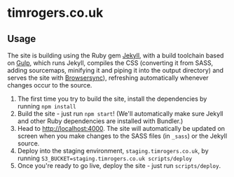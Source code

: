 # timrogers.co.uk

## Usage

The site is building using the Ruby gem [Jekyll](https://jekyllrb.com), with a build toolchain based on [Gulp](http://gulpjs.com/), which runs Jekyll, compiles the CSS (converting it from SASS, adding sourcemaps, minifying it and piping it into the output directory) and serves the site with [Browsersync](https://browsersync.io/)), refreshing automatically whenever changes occur to the source.

1. The first time you try to build the site, install the dependencies by running `npm install`
2. Build the site - just run `npm start`! (We'll automatically make sure Jekyll and other Ruby dependencies are installed with Bundler.)
3. Head to <http://localhost:4000>. The site will automatically be updated on screen when you make changes to the SASS files (in `_sass`) or the Jekyll source.
3. Deploy into the staging environment, `staging.timrogers.co.uk`, by running `S3_BUCKET=staging.timrogers.co.uk scripts/deploy`
4. Once you're ready to go live, deploy the site - just run `scripts/deploy`.

